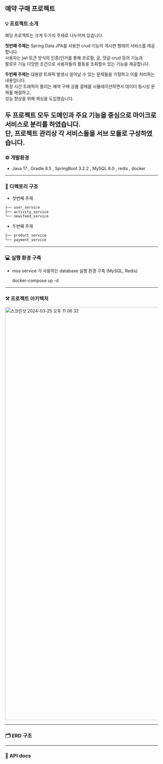 ## 예약 구매 프로젝트
### 💡 프로젝트 소개
해당 프로젝트는 크게 두가지 주제로 나누어져 있습니다. 

**첫번째 주제는** Spring Data JPA를 사용한 crud 기능의 게시판 형태의 서비스를 제공합니다.  
사용자는 jwt 토큰 방식의 인증/인가를 통해 프로필, 글, 댓글 crud 등의 기능과  
팔로우 기능 다앙한 조건으로 사용자들의 활동을 조회할수 있는 기능을 제공합니다.

**두번째 주제는** 대용량 트래픽 발생시 일어날 수 있는 문제들을 가정하고 이를 처리하는 내용입니다.  
특정 시간 트래픽이 몰리는 예약 구매 상품 결제를 시뮬레이션하면서 데이터 동시성 문제를 해결하고,  
성능 향상을 위해 캐싱을 도입했습니다.

두 프로젝트 모두 도메인과 주요 기능을 중심으로 마이크로 서비스로 분리를 하였습니다.  
단, 프로젝트 관리상 각 서비스들을 서브 모듈로 구성하였습니다.
---
### ⚙️ 개발환경
- Java 17 , Gradle 8.5 , SpringBoot 3.2.2 , MySQL 8.0 , redis , docker

---
### 📁 디렉토리 구조
- 첫번째 주제
```bash
├── user_service
├── activity_service
└── newsfeed_service
```
- 두번째 주제
```bash
├── product_service
└── payment_service

```
---


### 💻 실행 환경 구축
-  msa service 가 사용하는 database 실행 환경 구축 (MySQL, Redis)


    docker-compose up -d


---
### ⚒️ 프로젝트 아키텍처
<img width="1360" alt="스크린샷 2024-03-25 오후 11 06 32" src="https://github.com/preorder-shop/pre-order-system/assets/74480236/c4085efb-fc08-4e7a-8f7f-e542dbaf0f1d">

---
### 🗂️ ERD 구조

---
### 📜 API docs
